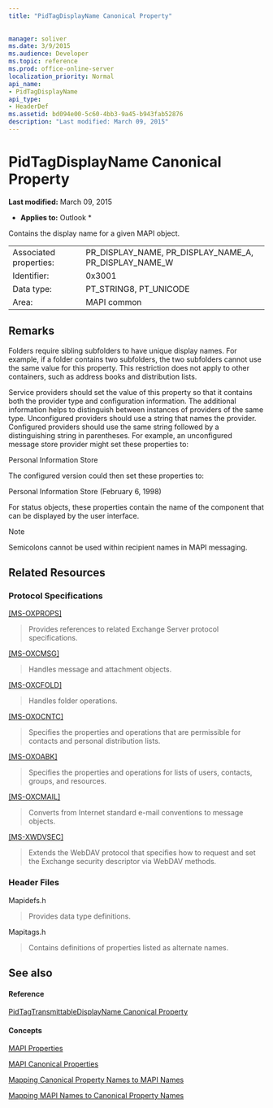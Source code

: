 ```yaml
---
title: "PidTagDisplayName Canonical Property"
 
 
manager: soliver
ms.date: 3/9/2015
ms.audience: Developer
ms.topic: reference
ms.prod: office-online-server
localization_priority: Normal
api_name:
- PidTagDisplayName
api_type:
- HeaderDef
ms.assetid: bd094e00-5c60-4bb3-9a45-b943fab52876
description: "Last modified: March 09, 2015"
---
```


# PidTagDisplayName Canonical Property

 **Last modified:** March 09, 2015 
  
 * **Applies to:** Outlook * 
  
Contains the display name for a given MAPI object. 
  
|||
|:-----|:-----|
|Associated properties:  <br/> |PR_DISPLAY_NAME, PR_DISPLAY_NAME_A, PR_DISPLAY_NAME_W  <br/> |
|Identifier:  <br/> |0x3001  <br/> |
|Data type:  <br/> |PT_STRING8, PT_UNICODE  <br/> |
|Area:  <br/> |MAPI common  <br/> |
   
## Remarks

Folders require sibling subfolders to have unique display names. For example, if a folder contains two subfolders, the two subfolders cannot use the same value for this property. This restriction does not apply to other containers, such as address books and distribution lists. 
  
Service providers should set the value of this property so that it contains both the provider type and configuration information. The additional information helps to distinguish between instances of providers of the same type. Unconfigured providers should use a string that names the provider. Configured providers should use the same string followed by a distinguishing string in parentheses. For example, an unconfigured message store provider might set these properties to: 
  
Personal Information Store
  
The configured version could then set these properties to: 
  
Personal Information Store (February 6, 1998)
  
For status objects, these properties contain the name of the component that can be displayed by the user interface. 
  
> [!NOTE]
> Semicolons cannot be used within recipient names in MAPI messaging. 
  
## Related Resources

### Protocol Specifications

[[MS-OXPROPS]](http://msdn.microsoft.com/library/f6ab1613-aefe-447d-a49c-18217230b148%28Office.15%29.aspx)
  
> Provides references to related Exchange Server protocol specifications.
    
[[MS-OXCMSG]](http://msdn.microsoft.com/library/7fd7ec40-deec-4c06-9493-1bc06b349682%28Office.15%29.aspx)
  
> Handles message and attachment objects.
    
[[MS-OXCFOLD]](http://msdn.microsoft.com/library/c0f31b95-c07f-486c-98d9-535ed9705fbf%28Office.15%29.aspx)
  
> Handles folder operations.
    
[[MS-OXOCNTC]](http://msdn.microsoft.com/library/9b636532-9150-4836-9635-9c9b756c9ccf%28Office.15%29.aspx)
  
> Specifies the properties and operations that are permissible for contacts and personal distribution lists.
    
[[MS-OXOABK]](http://msdn.microsoft.com/library/f4cf9b4c-9232-4506-9e71-2270de217614%28Office.15%29.aspx)
  
> Specifies the properties and operations for lists of users, contacts, groups, and resources.
    
[[MS-OXCMAIL]](http://msdn.microsoft.com/library/b60d48db-183f-4bf5-a908-f584e62cb2d4%28Office.15%29.aspx)
  
> Converts from Internet standard e-mail conventions to message objects.
    
[[MS-XWDVSEC]](http://msdn.microsoft.com/library/dc043d09-6b76-4392-aea3-68f8e81c64d8%28Office.15%29.aspx)
  
> Extends the WebDAV protocol that specifies how to request and set the Exchange security descriptor via WebDAV methods.
    
### Header Files

Mapidefs.h
  
> Provides data type definitions.
    
Mapitags.h
  
> Contains definitions of properties listed as alternate names.
    
## See also

#### Reference

[PidTagTransmittableDisplayName Canonical Property](pidtagtransmittabledisplayname-canonical-property.md)
#### Concepts

[MAPI Properties](mapi-properties.md)
  
[MAPI Canonical Properties](mapi-canonical-properties.md)
  
[Mapping Canonical Property Names to MAPI Names](mapping-canonical-property-names-to-mapi-names.md)
  
[Mapping MAPI Names to Canonical Property Names](mapping-mapi-names-to-canonical-property-names.md)

